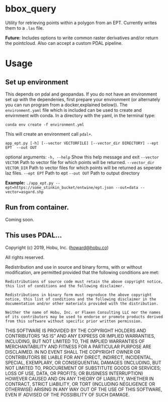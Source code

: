 # bbox_query
Utility for retrieving points within  a polygon from an EPT. Currently writes them to a `.las` file.

__Future:__ Includes options to write common raster derivatives and/or return the pointcloud.  Also can accept a custom PDAL pipeline.

# Usage
## Set up environment
This depends on pdal and geopandas. If you do not have an environment set up with the dependenies, first prepare your environment (or alternately you can run program from a docker,explained below)). The `environment.yaml` file which is included can be used to create and envirnment with conda. In a directory with the yaml, in the terminal type:

```conda env create -f environment.yml```

This will create an environment call `pdal+`.

`app_ept.py [-h] [--vector VECTORFILE] [--vector_dir DIRECTORY] --ept EPT  --out OUT`
 
 optional arguments:
  `-h, --help`               Show this help message and exit
  `--vector VECTOR`          Path to vector file for which points will be returned.
  `--vector_dir VECTOR_DIR`  Path to vector files for which points will be returned as seperate laz files.
  `--ept EPT`                Path to ept
  `--out OUT`                Path to output directory

__Example:__
```./app_ept.py --ept=https://some_stinkin_bucket/entwine/ept.json --out=data --vector=asgard.shp```

## Run from container.
Coming soon. 

## This uses PDAL...

Copyright (c) 2019, Hobu, Inc. (howard@hobu.co)

All rights reserved.

Redistribution and use in source and binary forms, with or without modification, are permitted provided that the following conditions are met:

    Redistributions of source code must retain the above copyright notice, this list of conditions and the following disclaimer.

    Redistributions in binary form must reproduce the above copyright notice, this list of conditions and the following disclaimer in the documentation and/or other materials provided with the distribution.

    Neither the name of Hobu, Inc. or Flaxen Consulting LLC nor the names of its contributors may be used to endorse or promote products derived from this software without specific prior written permission.

THIS SOFTWARE IS PROVIDED BY THE COPYRIGHT HOLDERS AND CONTRIBUTORS “AS IS” AND ANY EXPRESS OR IMPLIED WARRANTIES, INCLUDING, BUT NOT LIMITED TO, THE IMPLIED WARRANTIES OF MERCHANTABILITY AND FITNESS FOR A PARTICULAR PURPOSE ARE DISCLAIMED. IN NO EVENT SHALL THE COPYRIGHT OWNER OR CONTRIBUTORS BE LIABLE FOR ANY DIRECT, INDIRECT, INCIDENTAL, SPECIAL, EXEMPLARY, OR CONSEQUENTIAL DAMAGES (INCLUDING, BUT NOT LIMITED TO, PROCUREMENT OF SUBSTITUTE GOODS OR SERVICES; LOSS OF USE, DATA, OR PROFITS; OR BUSINESS INTERRUPTION) HOWEVER CAUSED AND ON ANY THEORY OF LIABILITY, WHETHER IN CONTRACT, STRICT LIABILITY, OR TORT (INCLUDING NEGLIGENCE OR OTHERWISE) ARISING IN ANY WAY OUT OF THE USE OF THIS SOFTWARE, EVEN IF ADVISED OF THE POSSIBILITY OF SUCH DAMAGE.
